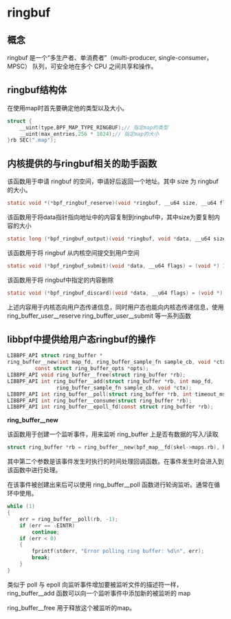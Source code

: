 # ringbuf

## 概念

ringbuf 是一个“多生产者、单消费者”（multi-producer, single-consumer，MPSC） 队列，可安全地在多个 CPU 之间共享和操作。

## ringbuf结构体

在使用map时首先要确定他的类型以及大小。

```c
struct {
    __uint(type,BPF_MAP_TYPE_RINGBUF);// 指定map的类型
    __uint(max_entries,256 * 1024);// 指定map的大小
}rb SEC(".map");
```

## 内核提供的与ringbuf相关的助手函数

该函数用于申请 ringbuf 的空间，申请好后返回一个地址。其中 size 为 ringbuf 的大小。

```c
static void *(*bpf_ringbuf_reserve)(void *ringbuf, __u64 size, __u64 flags) = (void *) 131;
```

该函数用于将data指针指向地址中的内容复制到ringbuf中，其中size为要复制内容的大小

```c
static long (*bpf_ringbuf_output)(void *ringbuf, void *data, __u64 size, __u64 flags) = (void *) 130;
```

该函数用于将 ringbuf 从内核空间提交到用户空间

```c
static void (*bpf_ringbuf_submit)(void *data, __u64 flags) = (void *) 132;
```

该函数用于将 ringbuf中指定的内容删除

```c
static void (*bpf_ringbuf_discard)(void *data, __u64 flags) = (void *) 133;
```

上述内容用于内核态向用户态传递信息，同时用户态也能向内核态传递信息，使用 ring_buffer_user__reserve ring_buffer_user__submit 等一系列函数

## libbpf中提供给用户态ringbuf的操作

```c
LIBBPF_API struct ring_buffer *
ring_buffer__new(int map_fd, ring_buffer_sample_fn sample_cb, void *ctx,
		 const struct ring_buffer_opts *opts);
LIBBPF_API void ring_buffer__free(struct ring_buffer *rb);
LIBBPF_API int ring_buffer__add(struct ring_buffer *rb, int map_fd,
				ring_buffer_sample_fn sample_cb, void *ctx);
LIBBPF_API int ring_buffer__poll(struct ring_buffer *rb, int timeout_ms);
LIBBPF_API int ring_buffer__consume(struct ring_buffer *rb);
LIBBPF_API int ring_buffer__epoll_fd(const struct ring_buffer *rb);
```

**ring_buffer__new**

该函数用于创建一个监听事件，用来监听 ring_buffer 上是否有数据的写入/读取

```c
struct ring_buffer *rb = ring_buffer__new(bpf_map__fd(skel->maps.rb), handle_event, NULL, NULL);
```

其中第二个参数是该事件发生时执行的时间处理回调函数。在事件发生时会进入到该函数中进行处理。

在该事件被创建出来后可以使用 ring_buffer__poll 函数进行轮询监听。通常在循环中使用。

```c
while (1)
{
    err = ring_buffer__poll(rb, -1);
    if (err == -EINTR)
        continue;
    if (err < 0)
    {
        fprintf(stderr, "Error polling ring buffer: %d\n", err);
        break;
    }
}
```

类似于 poll 与 epoll 向监听事件增加要被监听文件的描述符一样，ring_buffer__add 函数可以向一个监听事件中添加新的被监听的 map

ring_buffer__free 用于释放这个被监听的map。 
